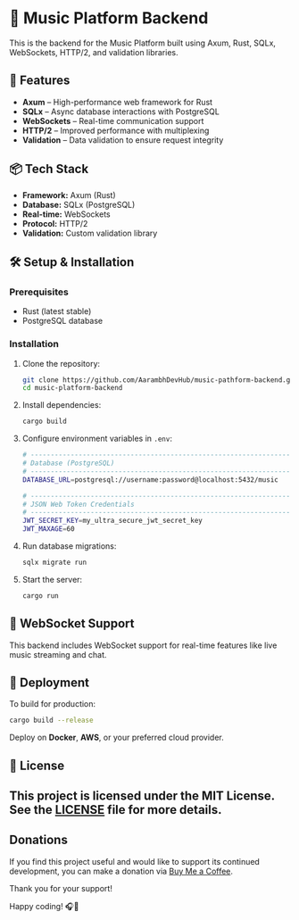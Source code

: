 # 🎵 Music Platform Backend

This is the backend for the Music Platform built using Axum, Rust, SQLx, WebSockets, HTTP/2, and validation libraries.

## 🚀 Features
- **Axum** – High-performance web framework for Rust
- **SQLx** – Async database interactions with PostgreSQL
- **WebSockets** – Real-time communication support
- **HTTP/2** – Improved performance with multiplexing
- **Validation** – Data validation to ensure request integrity

## 📦 Tech Stack
- **Framework:** Axum (Rust)
- **Database:** SQLx (PostgreSQL)
- **Real-time:** WebSockets
- **Protocol:** HTTP/2
- **Validation:** Custom validation library

## 🛠️ Setup & Installation
### Prerequisites
- Rust (latest stable)
- PostgreSQL database

### Installation
1. Clone the repository:
   ```sh
   git clone https://github.com/AarambhDevHub/music-pathform-backend.git
   cd music-platform-backend
   ```
2. Install dependencies:
   ```sh
   cargo build
   ```
3. Configure environment variables in `.env`:
   ```sh
   # -----------------------------------------------------------------------------
   # Database (PostgreSQL)
   # -----------------------------------------------------------------------------
   DATABASE_URL=postgresql://username:password@localhost:5432/music

   # -----------------------------------------------------------------------------
   # JSON Web Token Credentials
   # -----------------------------------------------------------------------------
   JWT_SECRET_KEY=my_ultra_secure_jwt_secret_key
   JWT_MAXAGE=60
   ```
4. Run database migrations:
   ```sh
   sqlx migrate run
   ```
5. Start the server:
   ```sh
   cargo run
   ```

## 🔌 WebSocket Support
This backend includes WebSocket support for real-time features like live music streaming and chat.

## 📡 Deployment
To build for production:
```sh
cargo build --release
```
Deploy on **Docker**, **AWS**, or your preferred cloud provider.

## 📜 License
This project is licensed under the MIT License. See the [LICENSE](./LICENSE) file for more details.
---

## Donations

If you find this project useful and would like to support its continued development, you can make a donation via [Buy Me a Coffee](https://buymeacoffee.com/aarambhdevhub).

Thank you for your support!

Happy coding! 🎧🚀
